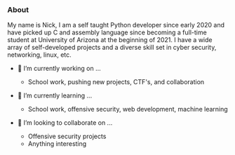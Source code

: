 ### About
My name is Nick, I am a self taught Python developer since early 2020 and have picked up C and assembly language since becoming a full-time student at University of Arizona at the beginning of 2021. I have a wide array of self-developed projects and a diverse skill set in cyber security, networking, linux, etc.

- 🔭 I’m currently working on ...
  * School work, pushing new projects, CTF's, and collaboration

- 🌱 I’m currently learning ...
  * School work, offensive security, web development, machine learning

- 👯 I’m looking to collaborate on ...
  * Offensive security projects
  * Anything interesting

